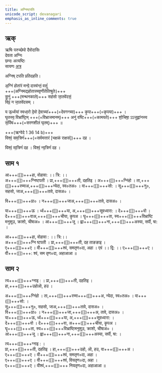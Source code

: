 ```yaml
---
title: अग्निष्टपति
unicode_script: devanagari
emphasis_as_inline_comments: true
---
```


## ऋक्

ऋषिः  परुच्छेपो दैवोदासिः  
देवता  अग्निः  
छन्दः  अत्यष्टिः  
सायणः [अत्र](http://192.155.224.66/stage/rigveda-samhita/describe/rikMandala/001.127.001)

अग्निष् टपति प्रतिदहति।

अ॒ग्निं होता॑रं मन्ये॒ दास्व॑न्तं॒ वसुं॑  
+++(अग्निमद्यहोतारमवृणीतेतिश्रुतेः)+++  
सू॒नुं +++(मन्थनकाले)+++ सह॑सो जा॒तवे॑दसं॒  
विप्रं॒ न जा॒तवे॑दसम् ।

य ऊ॒र्ध्वया॑ स्वध्व॒रो दे॒वो दे॒वाच्या॑+++(=देवगन्त्र्या)+++ कृ॒पा+++(=कृपया)+++ ।  
घृ॒तस्य॒ विभ्रा॑ष्टि॒म् +++(=विभ्राजमानम्)+++ अनु॑ वष्टि+++(=कामयते)+++ शो॒चिषा॒ ऽऽजुह्वा॑नस्य स॒र्पिषः॑+++(=सरणशीलं घृतम्)+++ ॥

+++(ऋग्वेदे 1 36 14 b)+++  
विश्वं॒ सम॒त्रिणं॑+++(=सर्वमत्तारं [भक्षकं राक्षसं])+++ दह ।

विश्वं॒ व्य॒त्रिणं॑ दह ।
विश्वं॒ न्य॒त्रिणं॑ दह ।

## साम १
<div class="audioEmbed"  caption="रामानुजार्यः 1974 " src="https://archive.org/download/jaiminIya-sAma-gAna-paravastu-tradition-rAmAnuja/agniM-hotAram-1.mp3"></div>
<div class="audioEmbed"  caption="गोपालार्यः 2015  " src="https://archive.org/download/jaiminIya-sAma-gAna-paravastu-tradition-gopAla-2015/agniM-hotAram-1.mp3"></div>

आ+++([])+++हा, वोहावा: ।। त्रि: ।।  
अ+++([])+++ग्निष्टपती । प्रा,+++([])+++ती, दहतिइ । अ+++([])+++ग्निंहो । ता,+++([])+++रम्माअ,+++([])+++न्येदा, स्व०तअ० । वा+++([])+++सो: । सू+++([])+++नु०, सहसो, जाअ,+++([])+++तावे, दासअ० । 

वि+++([])+++प्रा० । न+++([])+++जाअ,+++([])+++तावे, दासअ० ।

या+++([])+++ऊ । र्ध्व+++([])+++या, अ,+++([])+++सूवध्वारा: । दे+++([])+++वो । दे+++([])+++वाअ,+++([])+++चीया, कॄपअ । घॄ+++([])+++ता, स्य+++([])+++विभ्राष्टि मनुशूउ, क्राशो, चीषाअ० ।  आ+++([])+++जू । ह्वा+++([])+++ना,+++([])+++अस्या, सर्पी, षा: ।

आ+++([])+++हा, वोहावा : ।। त्रि:।।  
अ+++([])+++ग्नि ष्टपती । प्रा,+++([])+++ती, दह ताङङाइ ।  
ए+++([])+++ए । वी+++([])+++श्वं, समतृण०दा, अहा । एवं ।। द्वि: ।। 
ए+++([])+++ए । वी+++([])+++: श्वं, सम तृण०दा, अहाआआ  ॥

## साम २
<div class="audioEmbed"  caption="रामानुजार्यः 1974 " src="https://archive.org/download/jaiminIya-sAma-gAna-paravastu-tradition-rAmAnuja/agniM-hotAram-2.mp3"></div>
<div class="audioEmbed"  caption="गोपालार्यः 2015  " src="https://archive.org/download/jaiminIya-sAma-gAna-paravastu-tradition-gopAla-2015/agniM-hotAram-2.mp3"></div>

त्य+++([])+++ग्नाइ : । प्रा,+++([])+++ती, दहतिइ ।  
हा,+++([])+++उहोऒ, हउ ।  

अ+++([])+++ग्निंहो । ता,+++([])+++रम्मा+++([])+++अ, न्येदा, स्व०तअ० । वा+++([])+++सो: ।  
सू+++([])+++नु०, सहसो, जाअ,+++([])+++तावे, दासअ० ।  
वि+++([])+++प्रा० । न+++([])+++जा,+++([])+++अ, तावे, दासअ० ।  
या+++([])+++ऊ, र्ध्व+++([])+++या, अ,+++([])+++सूवध्वारा: ।  
दे+++([])+++वो । दे+++([])+++वा, अ+++([])+++चीया, कॄपअ ।  
घॄ+++([])+++ता, स्य+++([])+++विभ्राष्टिमनुशूउ, क्राशो, चीषाअ० ।  
आ+++([])+++जू । ह्वा+++([])+++ना,+++([])+++अस्या, सर्पी, षा: ।

त्य+++([])+++ग्नाइ : ।  
प्रा,+++([])+++ती, दहतिइ । हा,+++([])+++उहो, ऒ, हउ, वा+++([])+++अ ।  
ए+++([])+++ए ।  वी+++([])+++श्वं, समतृण०दा, अहा ।  
ए+++([])+++ए । वी+++([])+++श्वं, वियतृण०दा, अहा ।  
ए+++([])+++ए । वीश्वं,+++([])+++ नियतृण०दा, अहाआआ ॥
